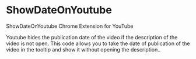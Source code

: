 # ShowDateOnYoutube
ShowDateOnYoutube Chrome Extension for YouTube

Youtube hides the publication date of the video if the description of the video is not open. This code allows you to take the date of publication of the video in the tooltip and show it without opening the description..



